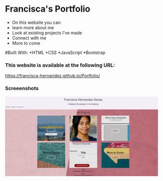 # Francisca's Portfolio

* On this website you can:
* learn more about me
* Look at existing projects I've made
* Connect with me
* More to come

#Built With:
*HTML
*CSS
*JavaScript
*Bootstrap

### This website is available at the following URL:
https://francisca-hernandez.github.io/Portfolio/

### Screeenshots

![Main page of Portfolio](/assets/Mainpage.jpg)


